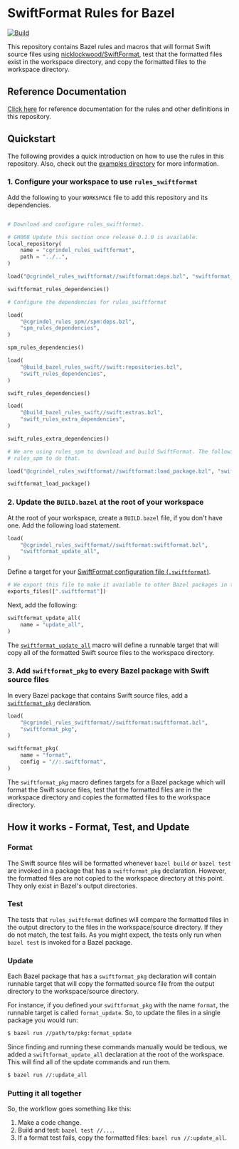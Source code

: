 # SwiftFormat Rules for Bazel

[![Build](https://github.com/cgrindel/rules_swiftformat/actions/workflows/bazel.yml/badge.svg)](https://github.com/cgrindel/rules_swiftformat/actions/workflows/bazel.yml)

This repository contains Bazel rules and macros that will format Swift source files using
[nicklockwood/SwiftFormat](https://github.com/nicklockwood/SwiftFormat), test that the formatted
files exist in the workspace directory, and copy the formatted files to the workspace directory.

## Reference Documentation

[Click here](/doc) for reference documentation for the rules and other definitions in this
repository.

<a id="#quickstart"></a>
## Quickstart

The following provides a quick introduction on how to use the rules in this repository. Also, check
out the [examples directory](examples/) for more information.

### 1. Configure your workspace to use `rules_swiftformat`

Add the following to your `WORKSPACE` file to add this repository and its dependencies.

```python

# Download and configure rules_swiftformat.

# GH008 Update this section once release 0.1.0 is available.
local_repository(
    name = "cgrindel_rules_swiftformat",
    path = "../..",
)

load("@cgrindel_rules_swiftformat//swiftformat:deps.bzl", "swiftformat_rules_dependencies")

swiftformat_rules_dependencies()

# Configure the dependencies for rules_swiftformat

load(
    "@cgrindel_rules_spm//spm:deps.bzl",
    "spm_rules_dependencies",
)

spm_rules_dependencies()

load(
    "@build_bazel_rules_swift//swift:repositories.bzl",
    "swift_rules_dependencies",
)

swift_rules_dependencies()

load(
    "@build_bazel_rules_swift//swift:extras.bzl",
    "swift_rules_extra_dependencies",
)

swift_rules_extra_dependencies()

# We are using rules_spm to download and build SwiftFormat. The following will configure
# rules_spm to do that.

load("@cgrindel_rules_swiftformat//swiftformat:load_package.bzl", "swiftformat_load_package")

swiftformat_load_package()
```

### 2. Update the `BUILD.bazel` at the root of your workspace

At the root of your workspace, create a `BUILD.bazel` file, if you don't have one. Add the following
load statement.

```python
load(
    "@cgrindel_rules_swiftformat//swiftformat:swiftformat.bzl",
    "swiftformat_update_all",
)
```

Define a target for your [SwiftFormat configuration file
(`.swiftformat`)](https://github.com/nicklockwood/SwiftFormat#config-file). 

```python
# We export this file to make it available to other Bazel packages in the workspace.
exports_files([".swiftformat"])
```

Next, add the following:

```python
swiftformat_update_all(
    name = "update_all",
)
```

The [`swiftformat_update_all`](/doc/rules_and_macros_overview.md#swiftformat_update_all) macro will
define a runnable target that will copy all of the formatted Swift source files to the workspace
directory.


### 3. Add `swiftformat_pkg` to every Bazel package with Swift source files

In every Bazel package that contains Swift source files, add a
[`swiftformat_pkg`](/doc/rules_and_macros_overview.md#swiftformat_pkg) declaration.

```python
load(
    "@cgrindel_rules_swiftformat//swiftformat:swiftformat.bzl",
    "swiftformat_pkg",
)

swiftformat_pkg(
    name = "format",
    config = "//:.swiftformat",
)
```

The `swiftformat_pkg` macro defines targets for a Bazel package which will format the Swift source
files, test that the formatted files are in the workspace directory and copies the formatted files
to the workspace directory.

## How it works - Format, Test, and Update

### Format

The Swift source files will be formatted whenever `bazel build` or `bazel test` are invoked in a
package that has a `swiftformat_pkg` declaration.  However, the formatted files are not copied to
the workspace directory at this point. They only exist in Bazel's output directories.

### Test

The tests that `rules_swiftformat` defines will compare the formatted files in the output directory
to the files in the workspace/source directory. If they do not match, the test fails. As you might
expect, the tests only run when `bazel test` is invoked for a Bazel package.

### Update

Each Bazel package that has a `swiftformat_pkg` declaration will contain runnable target that will
copy the formatted source file from the output directory to the workspace/source directory.

For instance, if you defined your `swiftformat_pkg` with the name `format`, the runnable target is
called `format_update`. So, to update the files in a single package you would run:

```sh
$ bazel run //path/to/pkg:format_update
```

Since finding and running these commands manually would be tedious, we added a
`swiftformat_update_all` declaration at the root of the workspace. This will find all of the update
commands and run them.

```sh
$ bazel run //:update_all
```

### Putting it all together

So, the workflow goes something like this:

1. Make a code change.
2. Build and test: `bazel test //...`.
3. If a format test fails, copy the formatted files: `bazel run //:update_all`.
